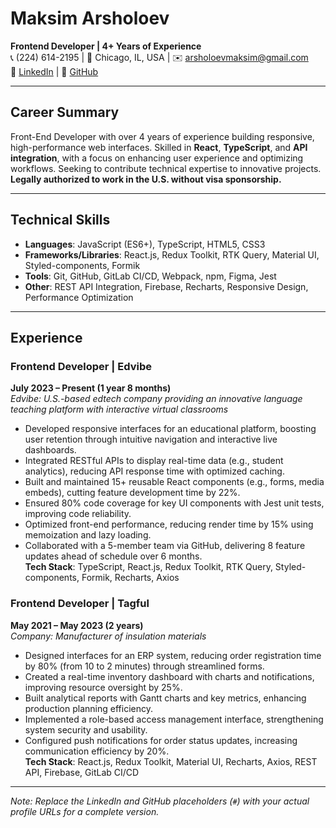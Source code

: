 # Maksim Arsholoev  
**Frontend Developer | 4+ Years of Experience**  
📞 (224) 614-2195 | 📍 Chicago, IL, USA | ✉️ arsholoevmaksim@gmail.com  
🔗 [LinkedIn](#) | 🔗 [GitHub](#)  

---

## Career Summary  
Front-End Developer with over 4 years of experience building responsive, high-performance web interfaces. Skilled in **React**, **TypeScript**, and **API integration**, with a focus on enhancing user experience and optimizing workflows. Seeking to contribute technical expertise to innovative projects.  
**Legally authorized to work in the U.S. without visa sponsorship.**

---

## Technical Skills  
- **Languages**: JavaScript (ES6+), TypeScript, HTML5, CSS3  
- **Frameworks/Libraries**: React.js, Redux Toolkit, RTK Query, Material UI, Styled-components, Formik  
- **Tools**: Git, GitHub, GitLab CI/CD, Webpack, npm, Figma, Jest  
- **Other**: REST API Integration, Firebase, Recharts, Responsive Design, Performance Optimization  

---

## Experience  

### Frontend Developer | Edvibe  
**July 2023 – Present (1 year 8 months)**  
*Edvibe: U.S.-based edtech company providing an innovative language teaching platform with interactive virtual classrooms*  
- Developed responsive interfaces for an educational platform, boosting user retention through intuitive navigation and interactive live dashboards.  
- Integrated RESTful APIs to display real-time data (e.g., student analytics), reducing API response time with optimized caching.  
- Built and maintained 15+ reusable React components (e.g., forms, media embeds), cutting feature development time by 22%.  
- Ensured 80% code coverage for key UI components with Jest unit tests, improving code reliability.  
- Optimized front-end performance, reducing render time by 15% using memoization and lazy loading.  
- Collaborated with a 5-member team via GitHub, delivering 8 feature updates ahead of schedule over 6 months.  
**Tech Stack**: TypeScript, React.js, Redux Toolkit, RTK Query, Styled-components, Formik, Recharts, Axios  

### Frontend Developer | Tagful  
**May 2021 – May 2023 (2 years)**  
*Company: Manufacturer of insulation materials*  
- Designed interfaces for an ERP system, reducing order registration time by 80% (from 10 to 2 minutes) through streamlined forms.  
- Created a real-time inventory dashboard with charts and notifications, improving resource oversight by 25%.  
- Built analytical reports with Gantt charts and key metrics, enhancing production planning efficiency.  
- Implemented a role-based access management interface, strengthening system security and usability.  
- Configured push notifications for order status updates, increasing communication efficiency by 20%.  
**Tech Stack**: React.js, Redux Toolkit, Material UI, Recharts, Axios, REST API, Firebase, GitLab CI/CD  

---

*Note: Replace the LinkedIn and GitHub placeholders (`#`) with your actual profile URLs for a complete version.*
